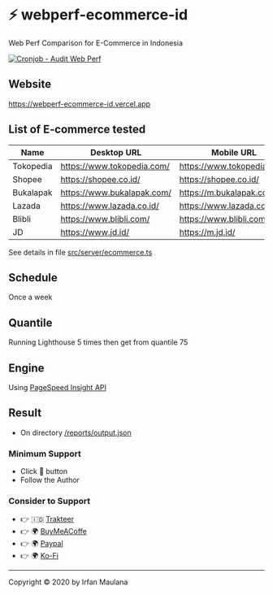 # ⚡️ webperf-ecommerce-id

Web Perf Comparison for E-Commerce in Indonesia

[![Cronjob - Audit Web Perf](https://github.com/mazipan/webperf-ecommerce-id/actions/workflows/main.yml/badge.svg)](https://github.com/mazipan/webperf-ecommerce-id/actions/workflows/main.yml)

## Website

https://webperf-ecommerce-id.vercel.app

## List of E-commerce tested

| Name      | Desktop URL                | Mobile URL                         |
| --------- | -------------------------- | ---------------------------------- |
| Tokopedia | https://www.tokopedia.com/ | https://www.tokopedia.com/           |
| Shopee    | https://shopee.co.id/      | https://shopee.co.id/     					|
| Bukalapak | https://www.bukalapak.com/ | https://m.bukalapak.com/           |
| Lazada    | https://www.lazada.co.id/  | https://www.lazada.co.id/ 					|
| Blibli    | https://www.blibli.com/    | https://www.blibli.com/   					|
| JD        | https://www.jd.id/         | https://m.jd.id/                   |

See details in file [src/server/ecommerce.ts](https://github.com/mazipan/webperf-ecommerce-id/blob/master/src/cronjob/ecommerce.ts)

## Schedule

Once a week

## Quantile

Running Lighthouse 5 times then get from quantile 75

## Engine

Using [PageSpeed Insight API](https://developers.google.com/speed/docs/insights/v5/get-started)

## Result

- On directory [/reports/output.json](https://github.com/mazipan/webperf-ecommerce-id/blob/master/reports/output.json)

### Minimum Support

- Click 🌟 button
- Follow the Author

### Consider to Support

- 👉 🇮🇩 [Trakteer](https://trakteer.id/mazipan?utm_source=github)
- 👉 🌍 [BuyMeACoffe](https://www.buymeacoffee.com/mazipan?utm_source=github)
- 👉 🌍 [Paypal](https://www.paypal.me/mazipan?utm_source=github)
- 👉 🌍 [Ko-Fi](https://ko-fi.com/mazipan)

---

Copyright © 2020 by Irfan Maulana
